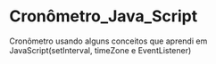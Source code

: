 # Cronômetro_Java_Script
Cronômetro usando alguns conceitos que aprendi em JavaScript(setInterval, timeZone e EventListener)
